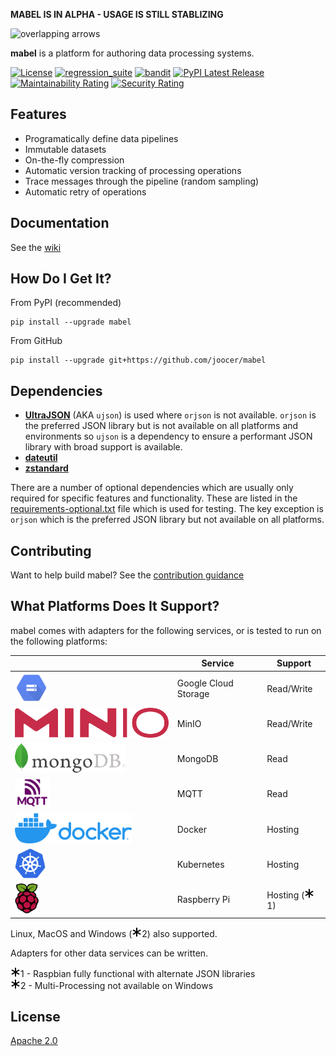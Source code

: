 **MABEL IS IN ALPHA - USAGE IS STILL STABLIZING**

<img align="centre" alt="overlapping arrows" height="92" src="https://raw.githubusercontent.com/joocer/mabel/main/icons/mabel.svg" />

**mabel** is a platform for authoring data processing systems.

[![License](https://img.shields.io/badge/License-Apache%202.0-blue.svg)](https://github.com/joocer/mabel/blob/master/LICENSE)
[![regression_suite](https://github.com/joocer/mabel/actions/workflows/regression_suite.yaml/badge.svg)](https://github.com/joocer/mabel/actions/workflows/regression_suite.yaml)
[![bandit](https://github.com/joocer/mabel/actions/workflows/bandit.yaml/badge.svg)](https://github.com/joocer/mabel/actions/workflows/bandit.yaml)
[![PyPI Latest Release](https://img.shields.io/pypi/v/mabel.svg)](https://pypi.org/project/mabel/)
[![Maintainability Rating](https://sonarcloud.io/api/project_badges/measure?project=joocer_mabel&metric=sqale_rating)](https://sonarcloud.io/dashboard?id=joocer_mabel)
[![Security Rating](https://sonarcloud.io/api/project_badges/measure?project=joocer_mabel&metric=security_rating)](https://sonarcloud.io/dashboard?id=joocer_mabel)

## Features

-  Programatically define data pipelines
-  Immutable datasets
-  On-the-fly compression
-  Automatic version tracking of processing operations
-  Trace messages through the pipeline (random sampling)
-  Automatic retry of operations

## Documentation

See the [wiki](https://github.com/joocer/mabel/wiki)

## How Do I Get It?

From PyPI (recommended)
~~~
pip install --upgrade mabel
~~~
From GitHub
~~~
pip install --upgrade git+https://github.com/joocer/mabel
~~~

## Dependencies

-  **[UltraJSON](https://github.com/ultrajson/ultrajson)** (AKA `ujson`) is used where `orjson` is not available. `orjson` is the preferred JSON library but is not available on all platforms and environments so `ujson` is a dependency to ensure a performant JSON library with broad support is available.  
-  **[dateutil](https://dateutil.readthedocs.io/en/stable/)**
-  **[zstandard](https://github.com/indygreg/python-zstandard)**

There are a number of optional dependencies which are usually only required for specific features and functionality. These are listed in the [requirements-optional.txt](requirements-optional.txt) file which is used for testing. The key exception is `orjson` which is the preferred JSON library but not available on all platforms.

## Contributing

Want to help build mabel? See the [contribution guidance](CONTRIBUTING.md)

## What Platforms Does It Support?

mabel comes with adapters for the following services, or is tested to run on the following platforms:

| | Service | Support
|-- |-- |-- 
| <img align="centre" alt="Google Cloud Storage" height="48" src="icons/gcs-logo.png" /> | Google Cloud Storage |  Read/Write
| <img align="centre" alt="MinIo" height="48" src="icons/minio-logo.png" /> | MinIO | Read/Write
| <img align="centre" alt="MongoDB" height="48" src="icons/mongodb-logo.png" /> | MongoDB | Read
| <img align="centre" alt="MQTT" height="48" src="icons/mqtt-logo.png" /> | MQTT | Read
| <img align="centre" alt="Docker" height="48" src="icons/docker-logo.png" /> | Docker | Hosting
| <img align="centre" alt="Kubernetes" height="48" src="icons/kubernetes-logo.svg" /> | Kubernetes | Hosting
| <img align="centre" alt="Raspberry Pi" height="48" src="icons/raspberry-pi-logo.svg" /> | Raspberry Pi | Hosting (<img align="centre" alt="Notice" height="16" src="icons/note.svg" />1)

Linux, MacOS and Windows (<img align="centre" alt="Notice" height="16" src="icons/note.svg" />2) also supported.

Adapters for other data services can be written. 

<img align="centre" alt="Notice" height="16" src="icons/note.svg" />1 - Raspbian fully functional with alternate JSON libraries  
<img align="centre" alt="Notice" height="16" src="icons/note.svg" />2 - Multi-Processing not available on Windows

## License
[Apache 2.0](LICENSE)